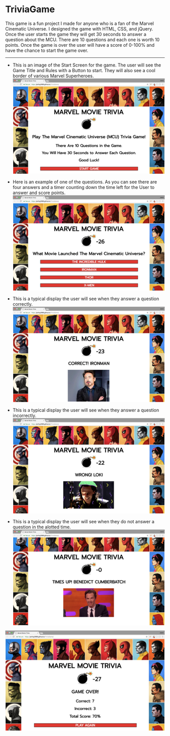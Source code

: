 # TriviaGame
This game is a fun project I made for anyone who is a fan of the Marvel Cinematic Universe. I designed the game with HTML, CSS, and jQuery. Once the user starts the game they will get 30 seconds to answer a question about the MCU. There are 10 questions and each one is worth 10 points. Once the game is over the user will have a score of 0-100% and have the chance to start the game over.

---

- This is an image of the Start Screen for the game. The user will see the Game Title and Rules with a Button to start. They will also see a cool border of various Marvel Superheroes.
![START SCREEN](assets/images/read_me/start-screen.png)

- Here is an example of one of the questions. As you can see there are four answers and a timer counting down the time left for the User to answer and score points.
![QUESTION](assets/images/read_me/question.png)

- This is a typical display the user will see when they answer a question correctly.
![CORRECT](assets/images/read_me/correct.png)

- This is a typical display the user will see when they answer a question incorrectly.
![INCORRECT](assets/images/read_me/incorrect.png)

- This is a typical display the user will see when they do not answer a question in the alotted time.
![TIMES UP](assets/images/read_me/times-up.png)


![END SCREEN](assets/images/read_me/end-screen.png)
